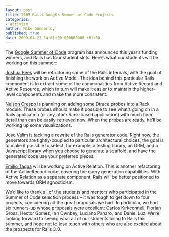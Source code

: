 ```yaml
---
layout: post
title: 2009 Rails Google Summer of Code Projects
categories:
- activism
author: Mike Gunderloy
published: true
date: 2009-04-22 14:01:00.000000000 +01:00
---
```

<p>The <a href="http://socghop.appspot.com/">Google Summer of Code</a> program has announced this year&#8217;s funding winners, and Rails has four student slots. Here&#8217;s what our students will be working on this summer:</p>
<p><a href="http://joshpeek.com/">Joshua Peek</a> will be refactoring some of the Rails internals, with the goal of finishing the work on Active Model. The idea behind this particular Rails component is to extract some of the commonalities from Active Record and Active Resource, which in turn will make it easier to maintain the higher-level components and make the more consistent.</p>
<p><a href="http://copypastel.com/">Nelson Crespo</a> is planning on adding some Dtrace probes into a Rack module. These probes should make it possible to see what&#8217;s going on in a Rails application (or any other Rack-based application) with much finer detail than can be easily retrieved now. When the probes are ready, he&#8217;ll be working up some visualizations.</p>
<p><a href="http://josevalim.blogspot.com/">Jose Valim</a> is tackling a rewrite of the Rails generator code. Right now, the generators are tightly-coupled to particular architectural choices; the goal is to make it possible to select, for example, a testing library, an <span class="caps">ORM</span>, and a Javascript library when you choose to generate a scaffold, and have the generated code use your preferred pieces.</p>
<p><a href="http://www.miloops.com/">Emilio Tagua</a> will be working on Active Relation. This is another refactoring of the ActiveRecord code, covering the query generation capabilities. With Active Relation as a separate component, Rails will be better positioned to move towards <span class="caps">ORM</span> agnosticism.</p>
<p>We&#8217;d like to thank all of the students and mentors who participated in the Summer of Code selection process &#8211; it was tough to get down to four projects, considering all the great proposals we had. In particular, we had six runners-up whose proposals were excellent: Carlos Kirkconnell, Florian Gross, Hector Gomez, Ian Ownbey, Luciano Panaro, and Daniel Luz. We&#8217;re looking forward to seeing what all of our students bring to Rails this summer, and hope not to lose touch with others who are also excited about the prospects for Rails 3.0.</p>